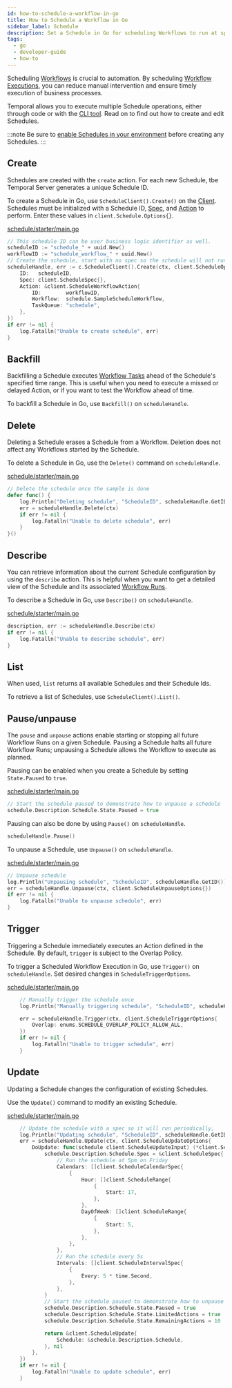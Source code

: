 ```yaml
---
id: how-to-schedule-a-workflow-in-go
title: How to Schedule a Workflow in Go 
sidebar_label: Schedule
description: Set a Schedule in Go for scheduling Workflows to run at specific times.
tags:
  - go
  - developer-guide
  - how-to
---
```


Scheduling [Workflows](/concepts/what-is-a-workflow) is crucial to automation.
By scheduling [Workflow Executions](/concepts/what-is-a-workflow-execution), you can reduce manual intervention and ensure timely execution of business processes.

Temporal allows you to execute multiple Schedule operations, either through code or with the [CLI tool](/concepts/what-is-the-temporal-cli).
Read on to find out how to create and edit Schedules.

:::note
Be sure to [enable Schedules in your environment](/concepts/what-is-a-schedule#limitations) before creating any Schedules.
:::

## Create

Schedules are created with the `create` action.
For each new Schedule, tbe Temporal Server generates a unique Schedule ID.

To create a Schedule in Go, use `ScheduleClient().Create()` on the [Client](/concepts/what-is-the-temporal-client).
Schedules must be initialized with a Schedule ID, [Spec](/concepts/what-is-a-schedule#spec), and [Action](/concepts/what-is-a-schedule#action) to perform.
Enter these values in `client.Schedule.Options{}`.

<!--SNIPSTART samples-go-schedule-create-delete {"selectedLines": ["26-38"]}-->

[schedule/starter/main.go](https://github.com/temporalio/samples-go/blob/master/schedule/starter/main.go)

```go
// This schedule ID can be user business logic identifier as well.
scheduleID := "schedule_" + uuid.New()
workflowID := "schedule_workflow_" + uuid.New()
// Create the schedule, start with no spec so the schedule will not run.
scheduleHandle, err := c.ScheduleClient().Create(ctx, client.ScheduleOptions{
	ID:   scheduleID,
	Spec: client.ScheduleSpec{},
	Action: &client.ScheduleWorkflowAction{
		ID:        workflowID,
		Workflow:  schedule.SampleScheduleWorkflow,
		TaskQueue: "schedule",
	},
})
if err != nil {
	log.Fatalln("Unable to create schedule", err)
}
```

<!--SNIPEND-->

## Backfill

Backfilling a Schedule executes [Workflow Tasks](/concepts/what-is-a-workflow-task) ahead of the Schedule's specified time range.
This is useful when you need to execute a missed or delayed Action, or if you want to test the Workflow ahead of time.

To backfill a Schedule in Go, use `Backfill()` on `scheduleHandle`.

## Delete

Deleting a Schedule erases a Schedule from a Workflow.
Deletion does not affect any Workflows started by the Schedule.

To delete a Schedule in Go, use the `Delete()` command on `scheduleHandle`.

<!--SNIPSTART samples-go-schedule-create-delete {"selectedLines": ["42-49"]}-->

[schedule/starter/main.go](https://github.com/temporalio/samples-go/blob/master/schedule/starter/main.go)

```go
// Delete the schedule once the sample is done
defer func() {
	log.Println("Deleting schedule", "ScheduleID", scheduleHandle.GetID())
	err = scheduleHandle.Delete(ctx)
	if err != nil {
		log.Fatalln("Unable to delete schedule", err)
	}
}()
```

<!--SNIPEND-->

## Describe

You can retrieve information about the current Schedule configuration by using the `describe` action.
This is helpful when you want to get a detailed view of the Schedule and its associated [Workflow Runs](/concepts/what-is-a-run-id).

To describe a Schedule in Go, use `Describe()` on `scheduleHandle`.

<!--SNIPSTART samples-go-schedule-unpause-describe {"selectedLines": ["115-118"]}-->

[schedule/starter/main.go](https://github.com/temporalio/samples-go/blob/master/schedule/starter/main.go)

```go
description, err := scheduleHandle.Describe(ctx)
if err != nil {
	log.Fatalln("Unable to describe schedule", err)
}
```

<!--SNIPEND-->

## List

When used, `list` returns all available Schedules and their Schedule Ids.

To retrieve a list of Schedules, use `ScheduleClient().List()`.

## Pause/unpause

The `pause` and `unpause` actions enable starting or stopping all future Workflow Runs on a given Schedule.
Pausing a Schedule halts all future Workflow Runs; unpausing a Schedule allows the Workflow to execute as planned.

Pausing can be enabled when you create a Schedule by setting `State.Paused` to `true`.

<!--SNIPSTART samples-go-schedule-update {"selectedLines": ["90-91"]}-->

[schedule/starter/main.go](https://github.com/temporalio/samples-go/blob/master/schedule/starter/main.go)

```go
// Start the schedule paused to demonstrate how to unpause a schedule
schedule.Description.Schedule.State.Paused = true
```

<!--SNIPEND-->

Pausing can also be done by using `Pause()` on `scheduleHandle`.

```go
scheduleHandle.Pause()
```

To unpause a Schedule, use `Unpause()` on `scheduleHandle`.

<!--SNIPSTART samples-go-schedule-unpause-describe {"selectedLines": ["107-110"]}-->

[schedule/starter/main.go](https://github.com/temporalio/samples-go/blob/master/schedule/starter/main.go)

```go
// Unpause schedule
log.Println("Unpausing schedule", "ScheduleID", scheduleHandle.GetID())
err = scheduleHandle.Unpause(ctx, client.ScheduleUnpauseOptions{})
if err != nil {
	log.Fatalln("Unable to unpause schedule", err)
}
```

<!--SNIPEND-->

## Trigger

Triggering a Schedule immediately executes an Action defined in the Schedule.
By default, `trigger` is subject to the Overlap Policy.

To trigger a Scheduled Workflow Execution in Go, use `Trigger()` on `scheduleHandle`.
Set desired changes in `ScheduleTriggerOptions`.

<!--SNIPSTART samples-go-schedule-trigger {"selectedLines": ["55-57"]}-->

[schedule/starter/main.go](https://github.com/temporalio/samples-go/blob/master/schedule/starter/main.go)

```go
	// Manually trigger the schedule once
	log.Println("Manually triggering schedule", "ScheduleID", scheduleHandle.GetID())

	err = scheduleHandle.Trigger(ctx, client.ScheduleTriggerOptions{
		Overlap: enums.SCHEDULE_OVERLAP_POLICY_ALLOW_ALL,
	})
	if err != nil {
		log.Fatalln("Unable to trigger schedule", err)
	}
```

<!--SNIPEND-->

## Update

Updating a Schedule changes the configuration of existing Schedules.

Use the `Update()` command to modify an existing Schedule.

<!--SNIPSTART samples-go-schedule-update {"selectedLines": ["65-99"]}-->

[schedule/starter/main.go](https://github.com/temporalio/samples-go/blob/master/schedule/starter/main.go)

```go
	// Update the schedule with a spec so it will run periodically,
	log.Println("Updating schedule", "ScheduleID", scheduleHandle.GetID())
	err = scheduleHandle.Update(ctx, client.ScheduleUpdateOptions{
		DoUpdate: func(schedule client.ScheduleUpdateInput) (*client.ScheduleUpdate, error) {
			schedule.Description.Schedule.Spec = &client.ScheduleSpec{
				// Run the schedule at 5pm on Friday
				Calendars: []client.ScheduleCalendarSpec{
					{
						Hour: []client.ScheduleRange{
							{
								Start: 17,
							},
						},
						DayOfWeek: []client.ScheduleRange{
							{
								Start: 5,
							},
						},
					},
				},
				// Run the schedule every 5s
				Intervals: []client.ScheduleIntervalSpec{
					{
						Every: 5 * time.Second,
					},
				},
			}
			// Start the schedule paused to demonstrate how to unpause a schedule
			schedule.Description.Schedule.State.Paused = true
			schedule.Description.Schedule.State.LimitedActions = true
			schedule.Description.Schedule.State.RemainingActions = 10

			return &client.ScheduleUpdate{
				Schedule: &schedule.Description.Schedule,
			}, nil
		},
	})
	if err != nil {
		log.Fatalln("Unable to update schedule", err)
	}
```

<!--SNIPEND-->
